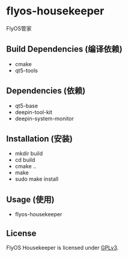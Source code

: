 # flyos-housekeeper
FlyOS管家

## Build Dependencies (编译依赖)

* cmake
* qt5-tools

## Dependencies (依赖)

* qt5-base
* deepin-tool-kit
* deepin-system-monitor

## Installation (安装)

* mkdir build
* cd build
* cmake ..
* make
* sudo make install

## Usage (使用)

* flyos-housekeeper

## License

FlyOS Housekeeper is licensed under [GPLv3](LICENSE).
